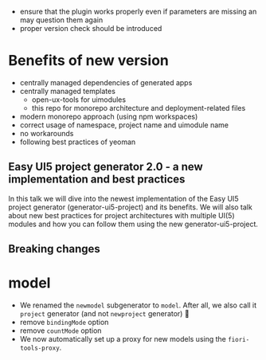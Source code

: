 - ensure that the plugin works properly even if parameters are missing an may question them again
- proper version check should be introduced

# Benefits of new version

- centrally managed dependencies of generated apps
- centrally managed templates
  - open-ux-tools for uimodules
  - this repo for monorepo architecture and deployment-related files
- modern monorepo approach (using npm workspaces)
- correct usage of namespace, project name and uimodule name 
- no workarounds
- following best practices of yeoman

## Easy UI5 project generator 2.0 - a new implementation and best practices

In this talk we will dive into the newest implementation of the Easy UI5 project generator (generator-ui5-project) and its benefits. We will also talk about new best practices for project architectures with multiple UI(5) modules and how you can follow them using the new generator-ui5-project.

## Breaking changes

# model

- We renamed the `newmodel` subgenerator to `model`. After all, we also call it `project` generator (and not `newproject` generator) 🙂
- remove `bindingMode` option
- remove `countMode` option
- We now automatically set up a proxy for new models using the `fiori-tools-proxy`.
